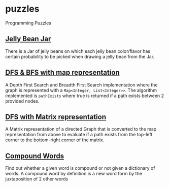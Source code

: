 # puzzles
Programming Puzzles

## [Jelly Bean Jar](./src/main/java/com/ulisesbocchio/github/puzzles/jellybean)

There is a Jar of jelly beans on which each jelly bean color/flavor has certain probability to be picked when drawing a
jelly bean from the Jar.

## [DFS & BFS with map representation](./src/main/java/com/ulisesbocchio/github/puzzles/dfsbfsmap)

A Depth First Search and Breadth First Search implementation where the graph is represented with a 
`Map<Integer, List<Integer>>`. The algorithm implemented is `pathExists` where true is returned if a path exists between 
2 provided nodes.

## [DFS with Matrix representation](./src/main/java/com/ulisesbocchio/github/puzzles/matrixpath)

A Matrix representation of a directed Graph that is converted to the map representation from above to evaluate if a path
exists from the top-left corner to the bottom-right corner of the matrix.

## [Compound Words](./src/main/java/com/ulisesbocchio/github/puzzles/compound)

Find out whether a given word is compound or not given a dictionary of words.
A compound word by definition is a new word form by the juxtaposition of 2 other words